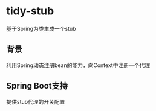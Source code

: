 # tidy-stub

基于Spring为类生成一个stub

## 背景

利用Spring动态注册bean的能力，向Context中注册一个代理

## Spring Boot支持

提供stub代理的开关配置

